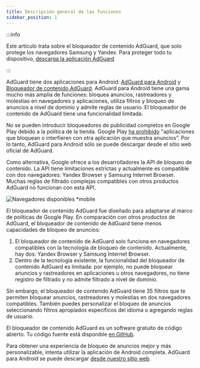 ```yaml
---
title: Descripción general de las funciones
sidebar_position: 1
---
```


:::info

Este artículo trata sobre el bloqueador de contenido AdGuard, que solo protege los navegadores Samsung y Yandex. Para proteger todo tu dispositivo, [descarga la aplicación AdGuard](https://agrd.io/download-kb-adblock)

:::

AdGuard tiene dos aplicaciones para Android: [AdGuard para Android](https://adguard.com/adguard-android/overview.html) y [Bloqueador de contenido AdGuard](https://adguard.com/adguard-content-blocker/overview.html). AdGuard para Android tiene una gama mucho más amplia de funciones: bloquea anuncios, rastreadores y molestias en navegadores y aplicaciones, utiliza filtros y bloqueo de anuncios a nivel de dominio y admite reglas de usuario. El bloqueador de contenido de AdGuard tiene una funcionalidad limitada.

No se pueden introducir bloqueadores de publicidad completos en Google Play debido a la política de la tienda. Google Play [ha prohibido](https://adguard.com/en/blog/google-removes-adguard-android-app-google-play.html) "aplicaciones que bloquean o interfieren con otra aplicación que muestra anuncios". Por lo tanto, AdGuard para Android sólo se puede descargar desde el sitio web oficial de AdGuard.

Como alternativa, Google ofrece a los desarrolladores la API de bloqueo de contenido. La API tiene limitaciones estrictas y actualmente es compatible con dos navegadores: Yandex Browser y Samsung Internet Browser. Muchas reglas de filtrado complejas compatibles con otros productos AdGuard no funcionan con esta API.

![Navegadores disponibles *mobile](https://cdn.adtidy.org/content/Kb/ad_blocker/content_blocker/content_blocker.png)

El bloqueador de contenido AdGuard fue diseñado para adaptarse al marco de políticas de Google Play. En comparación con otros productos de AdGuard, el bloqueador de contenido de AdGuard tiene menos capacidades de bloqueo de anuncios:

1. El bloqueador de contenido de AdGuard solo funciona en navegadores compatibles con la tecnología de bloqueo de contenido. Actualmente, hay dos: Yandex Browser y Samsung Internet Browser.
2. Dentro de la tecnología existente, la funcionalidad del bloqueador de contenido AdGuard es limitada: por ejemplo, no puede bloquear anuncios y rastreadores en aplicaciones u otros navegadores, no tiene registro de filtrado y no admite filtrado a nivel de dominio.

Sin embargo, el bloqueador de contenido AdGuard tiene 35 filtros que te permiten bloquear anuncios, rastreadores y molestias en dos navegadores compatibles. También puedes personalizar el bloqueo de anuncios seleccionando filtros apropiados específicos del idioma o agregando reglas de usuario.

El bloqueador de contenido AdGuard es un software gratuito de código abierto. Tu código fuente está disponible [en GitHub](https://github.com/AdguardTeam/ContentBlocker).

Para obtener una experiencia de bloqueo de anuncios mejor y más personalizable, intenta utilizar la aplicación de Android completa. AdGuard para Android se puede descargar [desde nuestro sitio web](https://adguard.com/adguard-android/overview.html).
